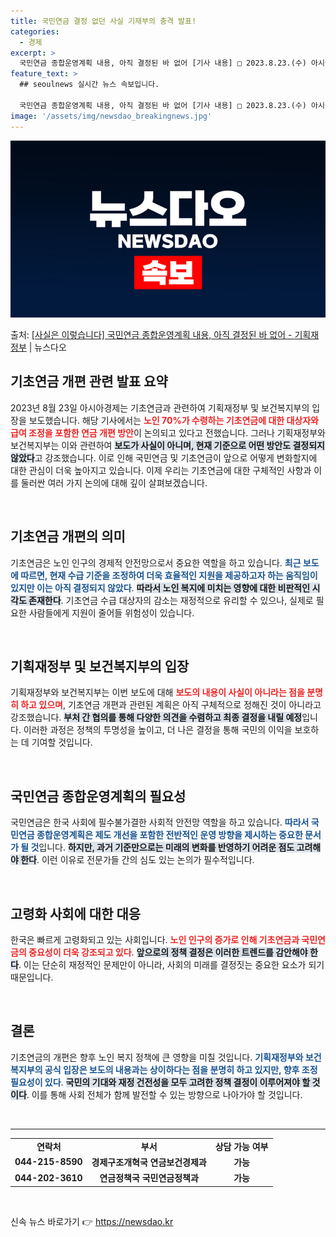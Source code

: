 ```yaml
---
title: 국민연금 결정 없던 사실 기재부의 충격 발표!
categories:
  - 경제
excerpt: >
  국민연금 종합운영계획 내용, 아직 결정된 바 없어 [기사 내용] □ 2023.8.23.(수) 아시아경제는 「…
feature_text: >
  ## seoulnews 실시간 뉴스 속보입니다.

  국민연금 종합운영계획 내용, 아직 결정된 바 없어 [기사 내용] □ 2023.8.23.(수) 아시아경제는 「…
image: '/assets/img/newsdao_breakingnews.jpg'
---
```


![뉴스다오 속보](/assets/img/newsdao_breakingnews.jpg)

<p>출처: <a href="https://newsdao.kr/1684" rel="dofollow">[사실은 이렇습니다] 국민연금 종합운영계획 내용, 아직 결정된 바 없어 - 기획재정부</a> | 뉴스다오</p>

<h2 data-ke-size="size26">기초연금 개편 관련 발표 요약</h2>

<p data-ke-size="size16">2023년 8월 23일 아시아경제는 기초연금과 관련하여 기획재정부 및 보건복지부의 입장을 보도했습니다. 해당 기사에서는 <b><span style="color: #ee2323;">노인 70%가 수령하는 기초연금에 대한 대상자와 급여 조정을 포함한 연금 개편 방안</span></b>이 논의되고 있다고 전했습니다. 그러나 기획재정부와 보건복지부는 이와 관련하여 <b><span style="background-color: #21538527;">보도가 사실이 아니며, 현재 기준으로 어떤 방안도 결정되지 않았다</span></b>고 강조했습니다. 이로 인해 국민연금 및 기초연금이 앞으로 어떻게 변화할지에 대한 관심이 더욱 높아지고 있습니다. 이제 우리는 기초연금에 대한 구체적인 사항과 이를 둘러싼 여러 가지 논의에 대해 깊이 살펴보겠습니다.</p>

<p data-ke-size="size16">&nbsp;</p>

<h2 data-ke-size="size26">기초연금 개편의 의미</h2>

<p data-ke-size="size16">기초연금은 노인 인구의 경제적 안전망으로서 중요한 역할을 하고 있습니다. <b><span style="color: #1a5490;">최근 보도에 따르면, 현재 수급 기준을 조정하여 더욱 효율적인 지원을 제공하고자 하는 움직임이 있지만 이는 아직 결정되지 않았다</span></b>. <b><span style="background-color: #21538527;">따라서 노인 복지에 미치는 영향에 대한 비판적인 시각도 존재한다</span></b>. 기초연금 수급 대상자의 감소는 재정적으로 유리할 수 있으나, 실제로 필요한 사람들에게 지원이 줄어들 위험성이 있습니다.</p>

<p data-ke-size="size16">&nbsp;</p>

<h2 data-ke-size="size26">기획재정부 및 보건복지부의 입장</h2>

<p data-ke-size="size16">기획재정부와 보건복지부는 이번 보도에 대해 <b><span style="color: #ee2323;">보도의 내용이 사실이 아니라는 점을 분명히 하고 있으며</span></b>, 기초연금 개편과 관련된 계획은 아직 구체적으로 정해진 것이 아니라고 강조했습니다. <b><span style="background-color: #21538527;">부처 간 협의를 통해 다양한 의견을 수렴하고 최종 결정을 내릴 예정</span></b>입니다. 이러한 과정은 정책의 투명성을 높이고, 더 나은 결정을 통해 국민의 이익을 보호하는 데 기여할 것입니다.</p>

<p data-ke-size="size16">&nbsp;</p>

<h2 data-ke-size="size26">국민연금 종합운영계획의 필요성</h2>

<p data-ke-size="size16">국민연금은 한국 사회에 필수불가결한 사회적 안전망 역할을 하고 있습니다. <b><span style="color: #1a5490;">따라서 국민연금 종합운영계획은 제도 개선을 포함한 전반적인 운영 방향을 제시하는 중요한 문서가 될 것</span></b>입니다. <b><span style="background-color: #21538527;">하지만, 과거 기준만으로는 미래의 변화를 반영하기 어려운 점도 고려해야 한다</span></b>. 이런 이유로 전문가들 간의 심도 있는 논의가 필수적입니다.</p>

<p data-ke-size="size16">&nbsp;</p>

<h2 data-ke-size="size26">고령화 사회에 대한 대응</h2>

<p data-ke-size="size16">한국은 빠르게 고령화되고 있는 사회입니다. <b><span style="color: #ee2323;">노인 인구의 증가로 인해 기초연금과 국민연금의 중요성이 더욱 강조되고 있다</span></b>. <b><span style="background-color: #21538527;">앞으로의 정책 결정은 이러한 트렌드를 감안해야 한다</span></b>. 이는 단순히 재정적인 문제만이 아니라, 사회의 미래를 결정짓는 중요한 요소가 되기 때문입니다.</p>

<p data-ke-size="size16">&nbsp;</p>

<h2 data-ke-size="size26">결론</h2>

<p data-ke-size="size16">기초연금의 개편은 향후 노인 복지 정책에 큰 영향을 미칠 것입니다. <b><span style="color: #1a5490;">기획재정부와 보건복지부의 공식 입장은 보도의 내용과는 상이하다는 점을 분명히 하고 있지만, 향후 조정 필요성이 있다</span></b>. <b><span style="background-color: #21538527;">국민의 기대와 재정 건전성을 모두 고려한 정책 결정이 이루어져야 할 것이다</span></b>. 이를 통해 사회 전체가 함께 발전할 수 있는 방향으로 나아가야 할 것입니다.</p>

<p data-ke-size="size16">&nbsp;</p>

<hr />
<table style="width: 100%; border-collapse: collapse;">
  <tbody>
    <tr>
      <td style="text-align: center; height: 17px;"><b>연락처</b></td>
      <td style="text-align: center; height: 17px;"><b>부서</b></td>
      <td style="text-align: center; height: 17px;"><b>상담 가능 여부</b></td>
    </tr>
    <tr>
      <td style="text-align: center; height: 17px;"><b>044-215-8590</b></td>
      <td style="text-align: center; height: 17px;"><b>경제구조개혁국 연금보건경제과</b></td>
      <td style="text-align: center; height: 17px;"><b>가능</b></td>
    </tr>
    <tr>
      <td style="text-align: center; height: 17px;"><b>044-202-3610</b></td>
      <td style="text-align: center; height: 17px;"><b>연금정책국 국민연금정책과</b></td>
      <td style="text-align: center; height: 17px;"><b>가능</b></td>
    </tr>
  </tbody>
</table>

<p data-ke-size="size16">&nbsp;</p> 

신속 뉴스 바로가기 👉 <a href="https://newsdao.kr" rel="dofollow">https://newsdao.kr</a>


